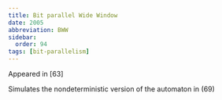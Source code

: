 ```yaml
---
title: Bit parallel Wide Window
date: 2005
abbreviation: BWW
sidebar:
  order: 94
tags: [bit-parallelism]
---
```


Appeared in [63]

Simulates the nondeterministic version of the automaton in (69)
